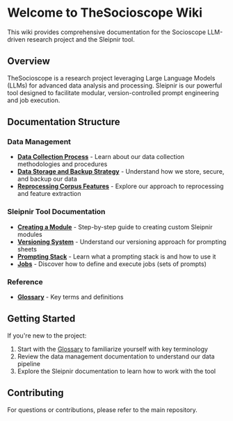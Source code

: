 # Welcome to TheSocioscope Wiki

This wiki provides comprehensive documentation for the Socioscope LLM-driven research project and the Sleipnir tool.

## Overview

TheSocioscope is a research project leveraging Large Language Models (LLMs) for advanced data analysis and processing. Sleipnir is our powerful tool designed to facilitate modular, version-controlled prompt engineering and job execution.

## Documentation Structure

### Data Management
- **[Data Collection Process](Data-Collection-Process.md)** - Learn about our data collection methodologies and procedures
- **[Data Storage and Backup Strategy](Data-Storage-and-Backup-Strategy.md)** - Understand how we store, secure, and backup our data
- **[Reprocessing Corpus Features](Reprocessing-Corpus-Features.md)** - Explore our approach to reprocessing and feature extraction

### Sleipnir Tool Documentation
- **[Creating a Module](Sleipnir-Creating-a-Module.md)** - Step-by-step guide to creating custom Sleipnir modules
- **[Versioning System](Sleipnir-Versioning-System.md)** - Understand our versioning approach for prompting sheets
- **[Prompting Stack](Sleipnir-Prompting-Stack.md)** - Learn what a prompting stack is and how to use it
- **[Jobs](Sleipnir-Jobs.md)** - Discover how to define and execute jobs (sets of prompts)

### Reference
- **[Glossary](Glossary.md)** - Key terms and definitions

## Getting Started

If you're new to the project:
1. Start with the [Glossary](Glossary.md) to familiarize yourself with key terminology
2. Review the data management documentation to understand our data pipeline
3. Explore the Sleipnir documentation to learn how to work with the tool

## Contributing

For questions or contributions, please refer to the main repository.
